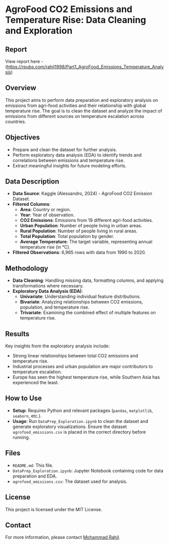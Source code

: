 # AgroFood CO2 Emissions and Temperature Rise: Data Cleaning and Exploration

## Report
View report here -  
(https://rpubs.com/rahil1998/Part1_AgroFood_Emissions_Temperature_Analysis)

## Overview
This project aims to perform data preparation and exploratory analysis on emissions from agri-food activities and their relationship with global temperature rise. The goal is to clean the dataset and analyze the impact of emissions from different sources on temperature escalation across countries.

## Objectives
- Prepare and clean the dataset for further analysis.
- Perform exploratory data analysis (EDA) to identify trends and correlations between emissions and temperature rise.
- Extract meaningful insights for future modeling efforts.

## Data Description
- **Data Source**: Kaggle (Alessandro, 2024) - AgroFood CO2 Emission Dataset.
- **Filtered Columns**:
  - **Area**: Country or region.
  - **Year**: Year of observation.
  - **CO2 Emissions**: Emissions from 19 different agri-food activities.
  - **Urban Population**: Number of people living in urban areas.
  - **Rural Population**: Number of people living in rural areas.
  - **Total Population**: Total population by gender.
  - **Average Temperature**: The target variable, representing annual temperature rise (in °C).
- **Filtered Observations**: 6,965 rows with data from 1990 to 2020.

## Methodology
- **Data Cleaning**: Handling missing data, formatting columns, and applying transformations where necessary.
- **Exploratory Data Analysis (EDA)**:
  - **Univariate**: Understanding individual feature distributions.
  - **Bivariate**: Analyzing relationships between CO2 emissions, population, and temperature rise.
  - **Trivariate**: Examining the combined effect of multiple features on temperature rise.
  
## Results
Key insights from the exploratory analysis include:
- Strong linear relationships between total CO2 emissions and temperature rise.
- Industrial processes and urban population are major contributors to temperature escalation.
- Europe has seen the highest temperature rise, while Southern Asia has experienced the least.

## How to Use
- **Setup**: Requires Python and relevant packages (`pandas`, `matplotlib`, `seaborn`, etc.).
- **Usage**: Run `DataPrep_Exploration.ipynb` to clean the dataset and generate exploratory visualizations. Ensure the dataset `agrofood_emissions.csv` is placed in the correct directory before running.

## Files
- `README.md`: This file.
- `DataPrep_Exploration.ipynb`: Jupyter Notebook containing code for data preparation and EDA.
- `agrofood_emissions.csv`: The dataset used for analysis.

## License
This project is licensed under the MIT License.

## Contact
For more information, please contact [Mohammad Rahil](mailto:smrahil98@gmail.com).

